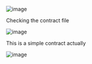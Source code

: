 ![image](https://github.com/user-attachments/assets/3f756369-339d-4917-8245-a8da935781f6)

Checking the contract file

![image](https://github.com/user-attachments/assets/cf9dca96-1c7e-429a-a3ef-c9c10528cabf)

This is a simple contract actually

![image](https://github.com/user-attachments/assets/dbea117a-d9e7-4f16-a002-d8892c5bcacf)
